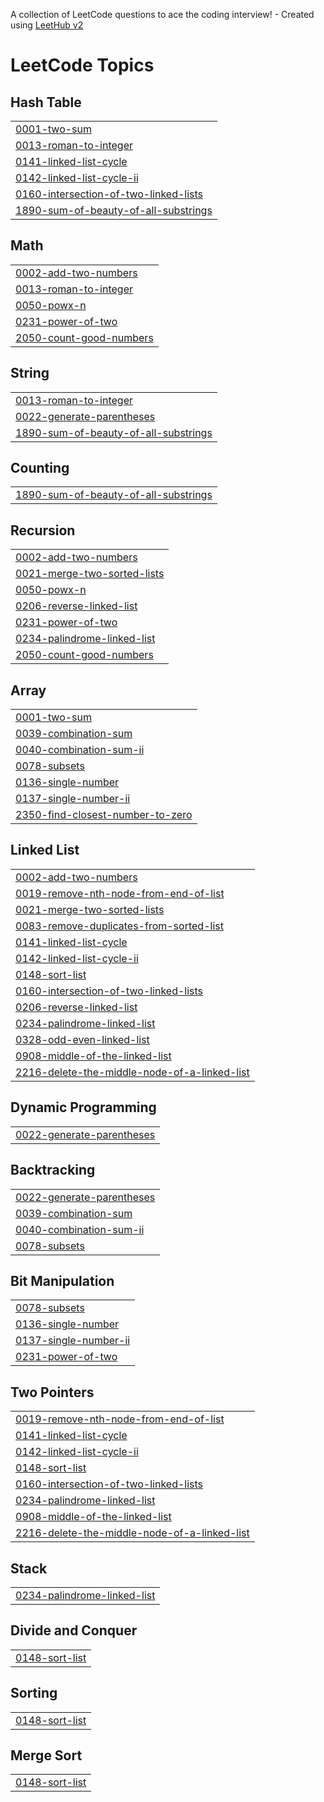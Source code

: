 A collection of LeetCode questions to ace the coding interview! - Created using [LeetHub v2](https://github.com/arunbhardwaj/LeetHub-2.0)
<!---LeetCode Topics Start-->
# LeetCode Topics
## Hash Table
|  |
| ------- |
| [0001-two-sum](https://github.com/kpvishnu10987/Leetcode/tree/master/0001-two-sum) |
| [0013-roman-to-integer](https://github.com/kpvishnu10987/Leetcode/tree/master/0013-roman-to-integer) |
| [0141-linked-list-cycle](https://github.com/kpvishnu10987/Leetcode/tree/master/0141-linked-list-cycle) |
| [0142-linked-list-cycle-ii](https://github.com/kpvishnu10987/Leetcode/tree/master/0142-linked-list-cycle-ii) |
| [0160-intersection-of-two-linked-lists](https://github.com/kpvishnu10987/Leetcode/tree/master/0160-intersection-of-two-linked-lists) |
| [1890-sum-of-beauty-of-all-substrings](https://github.com/kpvishnu10987/Leetcode/tree/master/1890-sum-of-beauty-of-all-substrings) |
## Math
|  |
| ------- |
| [0002-add-two-numbers](https://github.com/kpvishnu10987/Leetcode/tree/master/0002-add-two-numbers) |
| [0013-roman-to-integer](https://github.com/kpvishnu10987/Leetcode/tree/master/0013-roman-to-integer) |
| [0050-powx-n](https://github.com/kpvishnu10987/Leetcode/tree/master/0050-powx-n) |
| [0231-power-of-two](https://github.com/kpvishnu10987/Leetcode/tree/master/0231-power-of-two) |
| [2050-count-good-numbers](https://github.com/kpvishnu10987/Leetcode/tree/master/2050-count-good-numbers) |
## String
|  |
| ------- |
| [0013-roman-to-integer](https://github.com/kpvishnu10987/Leetcode/tree/master/0013-roman-to-integer) |
| [0022-generate-parentheses](https://github.com/kpvishnu10987/Leetcode/tree/master/0022-generate-parentheses) |
| [1890-sum-of-beauty-of-all-substrings](https://github.com/kpvishnu10987/Leetcode/tree/master/1890-sum-of-beauty-of-all-substrings) |
## Counting
|  |
| ------- |
| [1890-sum-of-beauty-of-all-substrings](https://github.com/kpvishnu10987/Leetcode/tree/master/1890-sum-of-beauty-of-all-substrings) |
## Recursion
|  |
| ------- |
| [0002-add-two-numbers](https://github.com/kpvishnu10987/Leetcode/tree/master/0002-add-two-numbers) |
| [0021-merge-two-sorted-lists](https://github.com/kpvishnu10987/Leetcode/tree/master/0021-merge-two-sorted-lists) |
| [0050-powx-n](https://github.com/kpvishnu10987/Leetcode/tree/master/0050-powx-n) |
| [0206-reverse-linked-list](https://github.com/kpvishnu10987/Leetcode/tree/master/0206-reverse-linked-list) |
| [0231-power-of-two](https://github.com/kpvishnu10987/Leetcode/tree/master/0231-power-of-two) |
| [0234-palindrome-linked-list](https://github.com/kpvishnu10987/Leetcode/tree/master/0234-palindrome-linked-list) |
| [2050-count-good-numbers](https://github.com/kpvishnu10987/Leetcode/tree/master/2050-count-good-numbers) |
## Array
|  |
| ------- |
| [0001-two-sum](https://github.com/kpvishnu10987/Leetcode/tree/master/0001-two-sum) |
| [0039-combination-sum](https://github.com/kpvishnu10987/Leetcode/tree/master/0039-combination-sum) |
| [0040-combination-sum-ii](https://github.com/kpvishnu10987/Leetcode/tree/master/0040-combination-sum-ii) |
| [0078-subsets](https://github.com/kpvishnu10987/Leetcode/tree/master/0078-subsets) |
| [0136-single-number](https://github.com/kpvishnu10987/Leetcode/tree/master/0136-single-number) |
| [0137-single-number-ii](https://github.com/kpvishnu10987/Leetcode/tree/master/0137-single-number-ii) |
| [2350-find-closest-number-to-zero](https://github.com/kpvishnu10987/Leetcode/tree/master/2350-find-closest-number-to-zero) |
## Linked List
|  |
| ------- |
| [0002-add-two-numbers](https://github.com/kpvishnu10987/Leetcode/tree/master/0002-add-two-numbers) |
| [0019-remove-nth-node-from-end-of-list](https://github.com/kpvishnu10987/Leetcode/tree/master/0019-remove-nth-node-from-end-of-list) |
| [0021-merge-two-sorted-lists](https://github.com/kpvishnu10987/Leetcode/tree/master/0021-merge-two-sorted-lists) |
| [0083-remove-duplicates-from-sorted-list](https://github.com/kpvishnu10987/Leetcode/tree/master/0083-remove-duplicates-from-sorted-list) |
| [0141-linked-list-cycle](https://github.com/kpvishnu10987/Leetcode/tree/master/0141-linked-list-cycle) |
| [0142-linked-list-cycle-ii](https://github.com/kpvishnu10987/Leetcode/tree/master/0142-linked-list-cycle-ii) |
| [0148-sort-list](https://github.com/kpvishnu10987/Leetcode/tree/master/0148-sort-list) |
| [0160-intersection-of-two-linked-lists](https://github.com/kpvishnu10987/Leetcode/tree/master/0160-intersection-of-two-linked-lists) |
| [0206-reverse-linked-list](https://github.com/kpvishnu10987/Leetcode/tree/master/0206-reverse-linked-list) |
| [0234-palindrome-linked-list](https://github.com/kpvishnu10987/Leetcode/tree/master/0234-palindrome-linked-list) |
| [0328-odd-even-linked-list](https://github.com/kpvishnu10987/Leetcode/tree/master/0328-odd-even-linked-list) |
| [0908-middle-of-the-linked-list](https://github.com/kpvishnu10987/Leetcode/tree/master/0908-middle-of-the-linked-list) |
| [2216-delete-the-middle-node-of-a-linked-list](https://github.com/kpvishnu10987/Leetcode/tree/master/2216-delete-the-middle-node-of-a-linked-list) |
## Dynamic Programming
|  |
| ------- |
| [0022-generate-parentheses](https://github.com/kpvishnu10987/Leetcode/tree/master/0022-generate-parentheses) |
## Backtracking
|  |
| ------- |
| [0022-generate-parentheses](https://github.com/kpvishnu10987/Leetcode/tree/master/0022-generate-parentheses) |
| [0039-combination-sum](https://github.com/kpvishnu10987/Leetcode/tree/master/0039-combination-sum) |
| [0040-combination-sum-ii](https://github.com/kpvishnu10987/Leetcode/tree/master/0040-combination-sum-ii) |
| [0078-subsets](https://github.com/kpvishnu10987/Leetcode/tree/master/0078-subsets) |
## Bit Manipulation
|  |
| ------- |
| [0078-subsets](https://github.com/kpvishnu10987/Leetcode/tree/master/0078-subsets) |
| [0136-single-number](https://github.com/kpvishnu10987/Leetcode/tree/master/0136-single-number) |
| [0137-single-number-ii](https://github.com/kpvishnu10987/Leetcode/tree/master/0137-single-number-ii) |
| [0231-power-of-two](https://github.com/kpvishnu10987/Leetcode/tree/master/0231-power-of-two) |
## Two Pointers
|  |
| ------- |
| [0019-remove-nth-node-from-end-of-list](https://github.com/kpvishnu10987/Leetcode/tree/master/0019-remove-nth-node-from-end-of-list) |
| [0141-linked-list-cycle](https://github.com/kpvishnu10987/Leetcode/tree/master/0141-linked-list-cycle) |
| [0142-linked-list-cycle-ii](https://github.com/kpvishnu10987/Leetcode/tree/master/0142-linked-list-cycle-ii) |
| [0148-sort-list](https://github.com/kpvishnu10987/Leetcode/tree/master/0148-sort-list) |
| [0160-intersection-of-two-linked-lists](https://github.com/kpvishnu10987/Leetcode/tree/master/0160-intersection-of-two-linked-lists) |
| [0234-palindrome-linked-list](https://github.com/kpvishnu10987/Leetcode/tree/master/0234-palindrome-linked-list) |
| [0908-middle-of-the-linked-list](https://github.com/kpvishnu10987/Leetcode/tree/master/0908-middle-of-the-linked-list) |
| [2216-delete-the-middle-node-of-a-linked-list](https://github.com/kpvishnu10987/Leetcode/tree/master/2216-delete-the-middle-node-of-a-linked-list) |
## Stack
|  |
| ------- |
| [0234-palindrome-linked-list](https://github.com/kpvishnu10987/Leetcode/tree/master/0234-palindrome-linked-list) |
## Divide and Conquer
|  |
| ------- |
| [0148-sort-list](https://github.com/kpvishnu10987/Leetcode/tree/master/0148-sort-list) |
## Sorting
|  |
| ------- |
| [0148-sort-list](https://github.com/kpvishnu10987/Leetcode/tree/master/0148-sort-list) |
## Merge Sort
|  |
| ------- |
| [0148-sort-list](https://github.com/kpvishnu10987/Leetcode/tree/master/0148-sort-list) |
<!---LeetCode Topics End-->
